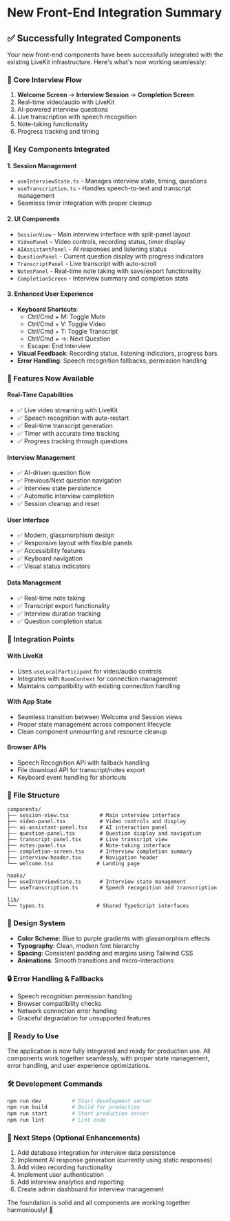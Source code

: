 # New Front-End Integration Summary

## ✅ Successfully Integrated Components

Your new front-end components have been successfully integrated with the existing LiveKit infrastructure. Here's what's now working seamlessly:

### 🎯 Core Interview Flow
1. **Welcome Screen** → **Interview Session** → **Completion Screen**
2. Real-time video/audio with LiveKit
3. AI-powered interview questions
4. Live transcription with speech recognition
5. Note-taking functionality
6. Progress tracking and timing

### 🔧 Key Components Integrated

#### 1. **Session Management**
- `useInterviewState.ts` - Manages interview state, timing, questions
- `useTranscription.ts` - Handles speech-to-text and transcript management
- Seamless timer integration with proper cleanup

#### 2. **UI Components**
- `SessionView` - Main interview interface with split-panel layout
- `VideoPanel` - Video controls, recording status, timer display
- `AIAssistantPanel` - AI responses and listening status
- `QuestionPanel` - Current question display with progress indicators
- `TranscriptPanel` - Live transcript with auto-scroll
- `NotesPanel` - Real-time note taking with save/export functionality
- `CompletionScreen` - Interview summary and completion stats

#### 3. **Enhanced User Experience**
- **Keyboard Shortcuts**: 
  - Ctrl/Cmd + M: Toggle Mute
  - Ctrl/Cmd + V: Toggle Video
  - Ctrl/Cmd + T: Toggle Transcript
  - Ctrl/Cmd + →: Next Question
  - Escape: End Interview
- **Visual Feedback**: Recording status, listening indicators, progress bars
- **Error Handling**: Speech recognition fallbacks, permission handling

### 🚀 Features Now Available

#### Real-Time Capabilities
- ✅ Live video streaming with LiveKit
- ✅ Speech recognition with auto-restart
- ✅ Real-time transcript generation
- ✅ Timer with accurate time tracking
- ✅ Progress tracking through questions

#### Interview Management
- ✅ AI-driven question flow
- ✅ Previous/Next question navigation
- ✅ Interview state persistence
- ✅ Automatic interview completion
- ✅ Session cleanup and reset

#### User Interface
- ✅ Modern, glassmorphism design
- ✅ Responsive layout with flexible panels
- ✅ Accessibility features
- ✅ Keyboard navigation
- ✅ Visual status indicators

#### Data Management
- ✅ Real-time note taking
- ✅ Transcript export functionality
- ✅ Interview duration tracking
- ✅ Question completion status

### 🔗 Integration Points

#### With LiveKit
- Uses `useLocalParticipant` for video/audio controls
- Integrates with `RoomContext` for connection management
- Maintains compatibility with existing connection handling

#### With App State
- Seamless transition between Welcome and Session views
- Proper state management across component lifecycle
- Clean component unmounting and resource cleanup

#### Browser APIs
- Speech Recognition API with fallback handling
- File download API for transcript/notes export
- Keyboard event handling for shortcuts

### 📁 File Structure
```
components/
├── session-view.tsx          # Main interview interface
├── video-panel.tsx           # Video controls and display
├── ai-assistant-panel.tsx    # AI interaction panel
├── question-panel.tsx        # Question display and navigation
├── transcript-panel.tsx      # Live transcript view
├── notes-panel.tsx           # Note-taking interface
├── completion-screen.tsx     # Interview completion summary
├── interview-header.tsx      # Navigation header
└── welcome.tsx              # Landing page

hooks/
├── useInterviewState.ts      # Interview state management
└── useTranscription.ts       # Speech recognition and transcription

lib/
└── types.ts                 # Shared TypeScript interfaces
```

### 🎨 Design System
- **Color Scheme**: Blue to purple gradients with glassmorphism effects
- **Typography**: Clean, modern font hierarchy
- **Spacing**: Consistent padding and margins using Tailwind CSS
- **Animations**: Smooth transitions and micro-interactions

### 🔒 Error Handling & Fallbacks
- Speech recognition permission handling
- Browser compatibility checks
- Network connection error handling
- Graceful degradation for unsupported features

### 🚀 Ready to Use
The application is now fully integrated and ready for production use. All components work together seamlessly, with proper state management, error handling, and user experience optimizations.

### 🛠 Development Commands
```bash
npm run dev          # Start development server
npm run build        # Build for production
npm run start        # Start production server
npm run lint         # Lint code
```

### 🎯 Next Steps (Optional Enhancements)
1. Add database integration for interview data persistence
2. Implement AI response generation (currently using static responses)
3. Add video recording functionality
4. Implement user authentication
5. Add interview analytics and reporting
6. Create admin dashboard for interview management

The foundation is solid and all components are working together harmoniously! 🎉
